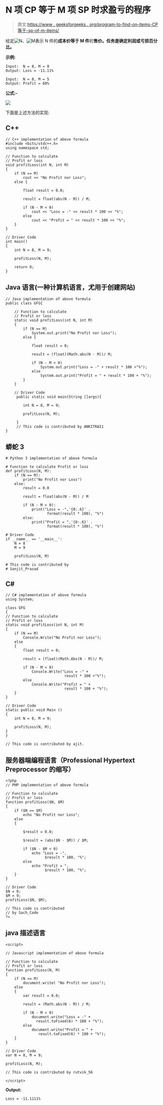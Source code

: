 # N 项 CP 等于 M 项 SP 时求盈亏的程序

> 原文:[https://www . geeksforgeeks . org/program-to-find-on-items-CP 等于-sp-of-m-items/](https://www.geeksforgeeks.org/program-to-find-the-profit-or-loss-when-cp-of-n-items-is-equal-to-sp-of-m-items/)

给定![N  ](img/05447a6f3ec73065b361522074101320.png "Rendered by QuickLaTeX.com")、![M  ](img/20aead0a95215a9a83fdd34d16c40b4d.png "Rendered by QuickLaTeX.com")表示 N 件的**成本价等于 M 件**的**售价。任务是确定利润或亏损百分比。**

**示例:**

```
Input:  N = 8, M = 9
Output: Loss = -11.11%

Input:  N = 8, M = 5
Output: Profit = 60%
```

**公式:-**

![](img/c8424f90c69ab7be87c1296619d99c06.png)

下面是上述方法的实现:

## C++

```
// C++ implementation of above formula
#include <bits/stdc++.h>
using namespace std;

// Function to calculate
// Profit or loss
void profitLoss(int N, int M)
{
    if (N == M)
        cout << "No Profit nor Loss";
    else {

        float result = 0.0;

        result = float(abs(N - M)) / M;

        if (N - M < 0)
            cout << "Loss = -" << result * 100 << "%";
        else
            cout << "Profit = " << result * 100 << "%";
    }
}

// Driver Code
int main()
{
    int N = 8, M = 9;

    profitLoss(N, M);

    return 0;
}
```

## Java 语言(一种计算机语言，尤用于创建网站)

```
// Java implementation of above formula
public class GFG{

    // Function to calculate
    // Profit or loss
    static void profitLoss(int N, int M)
    {
        if (N == M)
            System.out.print("No Profit nor Loss");
        else {

            float result = 0;

            result = (float)(Math.abs(N - M))/ M;

            if (N - M < 0)
                System.out.print("Loss = -" + result * 100 +"%");
            else
                System.out.print("Profit = " + result * 100 + "%");
        }
    }

    // Driver Code
     public static void main(String []args){

        int N = 8, M = 9;

        profitLoss(N, M);

     }
     // This code is contributed by ANKITRAI1
}
```

## 蟒蛇 3

```
# Python 3 implementation of above formula

# Function to calculate Profit or loss
def profitLoss(N, M):
    if (N == M):
        print("No Profit nor Loss")
    else:
        result = 0.0

        result = float(abs(N - M)) / M

        if (N - M < 0):
            print("Loss = -",'{0:.6}' .
                   format(result * 100), "%")
        else:
            print("Profit = ",'{0:.6}' .
                   format(result * 100), "%")

# Driver Code
if __name__ == '__main__':
    N = 8
    M = 9

    profitLoss(N, M)

# This code is contributed by
# Sanjit_Prasad
```

## C#

```
// C# implementation of above formula
using System;

class GFG
{
// Function to calculate
// Profit or loss
static void profitLoss(int N, int M)
{
    if (N == M)
        Console.Write("No Profit nor Loss");
    else
    {
        float result = 0;

        result = (float)(Math.Abs(N - M))/ M;

        if (N - M < 0)
            Console.Write("Loss = -" +
                           result * 100 +"%");
        else
            Console.Write("Profit = " +
                           result * 100 + "%");
    }
}

// Driver Code
static public void Main ()
{
    int N = 8, M = 9;

    profitLoss(N, M);
}
}

// This code is contributed by ajit.
```

## 服务器端编程语言（Professional Hypertext Preprocessor 的缩写）

```
<?php
// PHP implementation of above formula

// Function to calculate
// Profit or loss
function profitLoss($N, $M)
{
    if ($N == $M)
        echo "No Profit nor Loss";
    else
    {

        $result = 0.0;

        $result = (abs($N - $M)) / $M;

        if ($N - $M < 0)
            echo "Loss = -",
                  $result * 100, "%";
        else
            echo "Profit = ",
                  $result * 100, "%";
    }
}

// Driver Code
$N = 8;
$M = 9;
profitLoss($N, $M);

// This code is contributed
// by Sach_Code
?>
```

## java 描述语言

```
<script>

// Javascript implementation of above formula

// Function to calculate
// Profit or loss
function profitLoss(N, M)
{
    if (N == M)
        document.write( "No Profit nor Loss");
    else
    {
        var result = 0.0;

        result = (Math.abs(N - M)) / M;

        if (N - M < 0)
            document.write("Loss = -" +
              result.toFixed(6) * 100 + "%");
        else
            document.write("Profit = " +
               result.toFixed(6) * 100 + "%");
    }
}

// Driver Code
var N = 8, M = 9;

profitLoss(N, M);

// This code is contributed by rutvik_56

</script>
```

**Output:** 

```
Loss = -11.1111%
```